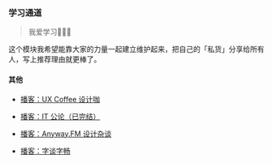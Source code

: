### 学习通道

> 我爱学习🙂🙂🙂

这个模块我希望能靠大家的力量一起建立维护起来，把自己的「私货」分享给所有人，写上推荐理由就更棒了。

#### 其他

- [播客：UX Coffee 设计咖](http://podcast.uxcoffee.co)

- [播客：IT 公论（已完结）](http://ipn.li/itgonglun/)

- [播客：Anyway.FM 设计杂谈](http://www.anyway.fm)

- [播客：字谈字畅](http://www.typeisbeautiful.com/typechat/)

  ​

  ​

